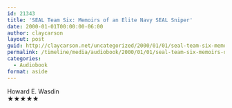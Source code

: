 ```yaml
---
id: 21343
title: 'SEAL Team Six: Memoirs of an Elite Navy SEAL Sniper'
date: 2000-01-01T00:00:00-06:00
author: claycarson
layout: post
guid: http://claycarson.net/uncategorized/2000/01/01/seal-team-six-memoirs-of-an-elite-navy-seal-sniper/
permalink: /timeline/media/audiobook/2000/01/01/seal-team-six-memoirs-of-an-elite-navy-seal-sniper/
categories:
  - Audiobook
format: aside
---
```

<div class="media-details"></div>

<div class="media-creator">Howard E. Wasdin</div>

<div class="media-rating">★★★★★</div>